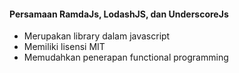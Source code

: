 #### Persamaan RamdaJs, LodashJS, dan UnderscoreJs
* Merupakan library dalam javascript
* Memiliki lisensi MIT
* Memudahkan penerapan functional programming

